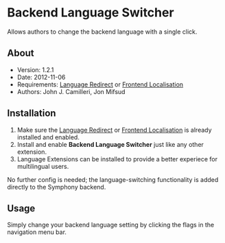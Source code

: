 # Backend Language Switcher #

Allows authors to change the backend language with a single click.

## About ##

- Version: 1.2.1
- Date: 2012-11-06
- Requirements: [Language Redirect][1] or [Frontend Localisation][2]
- Authors: John J. Camilleri, Jon Mifsud

## Installation ##

 1. Make sure the [Language Redirect][1] or [Frontend Localisation][2] is already installed and enabled.
 2. Install and enable **Backend Language Switcher** just like any other extension.
 3. Language Extensions can be installed to provide a better experiece for multilingual users.

No further config is needed; the language-switching functionality is added directly to the Symphony backend.

## Usage ##

Simply change your backend language setting by clicking the flags in the navigation menu bar.



  [1]: http://symphonyextensions.com/extensions/language_redirect/
  [2]: http://symphonyextensions.com/extensions/frontend_localisation/